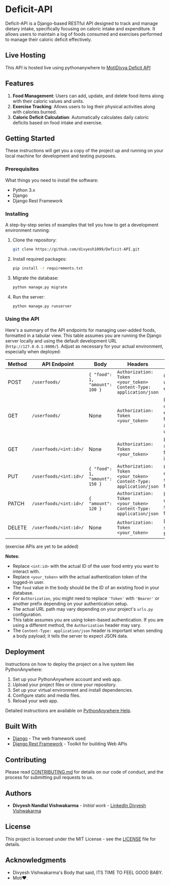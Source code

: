 
# Deficit-API

Deficit-API is a Django-based RESTful API designed to track and manage dietary intake, specifically focusing on caloric intake and expenditure. It allows users to maintain a log of foods consumed and exercises performed to manage their caloric deficit effectively.

## Live Hosting
This API is hosted live using pythonanywhere to [MotiDivya Deficit API](https://divyeshdeficit.pythonanywhere.com/)

## Features

1. **Food Management**: Users can add, update, and delete food items along with their caloric values and units.
2. **Exercise Tracking**: Allows users to log their physical activities along with calories burned.
3. **Caloric Deficit Calculation**: Automatically calculates daily caloric deficits based on food intake and exercise.

## Getting Started

These instructions will get you a copy of the project up and running on your local machine for development and testing purposes.

### Prerequisites

What things you need to install the software:

- Python 3.x
- Django
- Django Rest Framework

### Installing

A step-by-step series of examples that tell you how to get a development environment running:

1. Clone the repository:

   ```sh
   git clone https://github.com/divyesh1099/Deficit-API.git
   ```

2. Install required packages:

   ```sh
   pip install -r requirements.txt
   ```

3. Migrate the database:

   ```sh
   python manage.py migrate
   ```

4. Run the server:

   ```sh
   python manage.py runserver
   ```

### Using the API

Here's a summary of the API endpoints for managing user-added foods, formatted in a tabular view. This table assumes you are running the Django server locally and using the default development URL (`http://127.0.0.1:8000/`). Adjust as necessary for your actual environment, especially when deployed:

| Method | API Endpoint                | Body                                              | Headers                 | Description                                  |
|--------|-----------------------------|---------------------------------------------------|-------------------------|----------------------------------------------|
| POST   | `/userfoods/`           | `{ "food": 1, "amount": 100 }`                    | `Authorization: Token <your_token>` <br> `Content-Type: application/json` | Create a new user food entry.                |
| GET    | `/userfoods/`           | None                                              | `Authorization: Token <your_token>`         | Retrieve a list of all food entries for the authenticated user. |
| GET    | `/userfoods/<int:id>/`  | None                                              | `Authorization: Token <your_token>`         | Retrieve a specific user food entry by its ID. |
| PUT    | `/userfoods/<int:id>/`  | `{ "food": 1, "amount": 150 }`                    | `Authorization: Token <your_token>` <br> `Content-Type: application/json` | Update an entire specific user food entry.  |
| PATCH  | `/userfoods/<int:id>/`  | `{ "amount": 120 }`                               | `Authorization: Token <your_token>` <br> `Content-Type: application/json` | Partially update a specific user food entry.|
| DELETE | `/userfoods/<int:id>/`  | None                                              | `Authorization: Token <your_token>`         | Delete a specific user food entry.          |


(exercise APIs are yet to be added)


**Notes**:

- Replace `<int:id>` with the actual ID of the user food entry you want to interact with.
- Replace `<your_token>` with the actual authentication token of the logged-in user.
- The `food` value in the body should be the ID of an existing food in your database.
- For `Authorization`, you might need to replace `'Token'` with `'Bearer'` or another prefix depending on your authentication setup.
- The actual URL path may vary depending on your project's `urls.py` configuration.
- This table assumes you are using token-based authentication. If you are using a different method, the `Authorization` header may vary.
- The `Content-Type: application/json` header is important when sending a body payload; it tells the server to expect JSON data.

## Deployment

Instructions on how to deploy the project on a live system like PythonAnywhere:

1. Set up your PythonAnywhere account and web app.
2. Upload your project files or clone your repository.
3. Set up your virtual environment and install dependencies.
4. Configure static and media files.
5. Reload your web app.

Detailed instructions are available on [PythonAnywhere Help](https://help.pythonanywhere.com/pages/).

## Built With

- [Django](https://www.djangoproject.com/) - The web framework used
- [Django Rest Framework](https://www.django-rest-framework.org/) - Toolkit for building Web APIs

## Contributing

Please read [CONTRIBUTING.md](./CONTRIBUTING.md) for details on our code of conduct, and the process for submitting pull requests to us.

## Authors

- **Divyesh Nandlal Vishwakarma** - *Initial work* - [LinkedIn Divyesh Vishwakarma](https://www.linkedin.com/in/divyesh-vishwakarma-621197175/)

## License

This project is licensed under the MIT License - see the [LICENSE](LICENSE) file for details.

## Acknowledgments

- Divyesh Vishwakarma's Body that said, ITS TIME TO FEEL GOOD BABY.
- Moti❤️.
